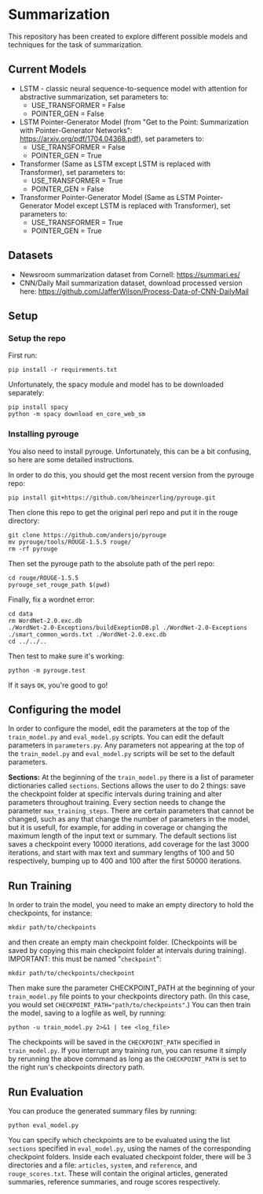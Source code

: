 # Summarization

This repository has been created to explore different possible models and techniques for the task of summarization.

## Current Models

- LSTM - classic neural sequence-to-sequence model with attention for abstractive summarization, set parameters to:
    - USE_TRANSFORMER = False
    - POINTER_GEN = False
- LSTM Pointer-Generator Model (from "Get to the Point: Summarization with Pointer-Generator Networks": https://arxiv.org/pdf/1704.04368.pdf), set parameters to:
    - USE_TRANSFORMER = False
    - POINTER_GEN = True
- Transformer (Same as LSTM except LSTM is replaced with Transformer), set parameters to:
    - USE_TRANSFORMER = True
    - POINTER_GEN = False
- Transformer Pointer-Generator Model (Same as LSTM Pointer-Generator Model except LSTM is replaced with Transformer), set parameters to:
    - USE_TRANSFORMER = True
    - POINTER_GEN = True

## Datasets

- Newsroom summarization dataset from Cornell: https://summari.es/
- CNN/Daily Mail summarization dataset, download processed version here: https://github.com/JafferWilson/Process-Data-of-CNN-DailyMail

## Setup
### Setup the repo

First run:

    pip install -r requirements.txt

Unfortunately, the spacy module and model has to be downloaded separately:

    pip install spacy
    python -m spacy download en_core_web_sm

### Installing pyrouge

You also need to install pyrouge.  Unfortunately, this can be a bit confusing, so here are some detailed instructions.

In order to do this, you should get the most recent version from the pyrouge repo:

    pip install git+https://github.com/bheinzerling/pyrouge.git

Then clone this repo to get the original perl repo and put it in the rouge directory:

    git clone https://github.com/andersjo/pyrouge
    mv pyrouge/tools/ROUGE-1.5.5 rouge/
    rm -rf pyrouge

Then set the pyrouge path to the absolute path of the perl repo:

    cd rouge/ROUGE-1.5.5
    pyrouge_set_rouge_path $(pwd)

Finally, fix a wordnet error:

    cd data
    rm WordNet-2.0.exc.db
    ./WordNet-2.0-Exceptions/buildExeptionDB.pl ./WordNet-2.0-Exceptions ./smart_common_words.txt ./WordNet-2.0.exc.db
    cd ../../..

Then test to make sure it's working:

    python -m pyrouge.test

If it says `OK`, you're good to go!

## Configuring the model

In order to configure the model, edit the parameters at the top of the `train_model.py` and `eval_model.py` scripts.  You can edit the default parameters in `parameters.py`.  Any parameters not appearing at the top of the `train_model.py` and `eval_model.py` scripts will be set to the default parameters.

**Sections:** At the beginning of the `train_model.py` there is a list of parameter dictionaries called `sections`.  Sections allows the user to do 2 things: save the checkpoint folder at specific intervals during training and alter parameters throughout training.  Every section needs to change the parameter `max_training_steps`.  There are certain parameters that cannot be changed, such as any that change the number of parameters in the model, but it is usefull, for example, for adding in coverage or changing the maximum length of the input text or summary.  The default sections list saves a checkpoint every 10000 iterations, add coverage for the last 3000 iterations, and start with max text and summary lengths of 100 and 50 respectively, bumping up to 400 and 100 after the first 50000 iterations.

## Run Training

In order to train the model, you need to make an empty directory to hold the checkpoints, for instance:

    mkdir path/to/checkpoints

and then create an empty main checkpoint folder.  (Checkpoints will be saved by copying this main checkpoint folder at intervals during training).  IMPORTANT: this must be named "`checkpoint`":

    mkdir path/to/checkpoints/checkpoint

Then make sure the parameter CHECKPOINT_PATH at the beginning of your `train_model.py` file points to your checkpoints directory path.  (In this case, you would set `CHECKPOINT_PATH="path/to/checkpoints"`.)  You can then train the model, saving to a logfile as well, by running:

    python -u train_model.py 2>&1 | tee <log_file>

The checkpoints will be saved in the `CHECKPOINT_PATH` specified in `train_model.py`.  If you interrupt any training run, you can resume it simply by rerunning the above command as long as the `CHECKPOINT_PATH` is set to the right run's checkpoints directory path.

## Run Evaluation

You can produce the generated summary files by running:

    python eval_model.py

You can specify which checkpoints are to be evaluated using the list `sections` specified in `eval_model.py`, using the names of the corresponding checkpoint folders.  Inside each evaluated checkpoint folder, there will be 3 directories and a file: `articles`, `system`, and `reference`, and `rouge_scores.txt`.  These will contain the original articles, generated summaries, reference summaries, and rouge scores respectively.
